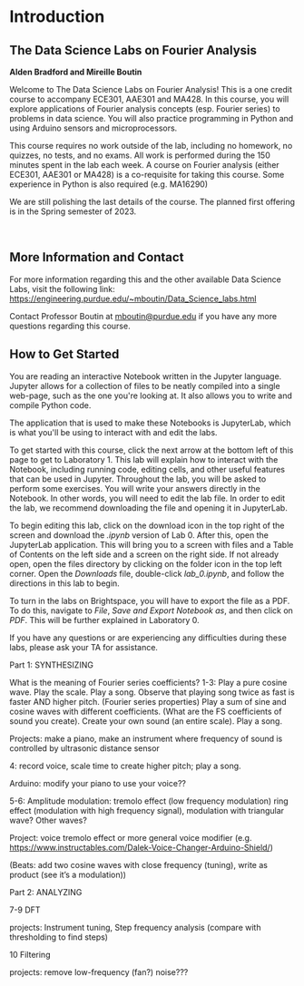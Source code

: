 # Introduction
## The Data Science Labs on Fourier Analysis
**Alden Bradford and Mireille Boutin**

Welcome to The Data Science Labs on Fourier Analysis! This is a one credit course to accompany ECE301, AAE301 and MA428. In this course, you will explore applications of Fourier analysis concepts (esp. Fourier series) to problems in data science. You will also practice programming in Python and using Arduino sensors and microprocessors. 

This course requires no work outside of the lab, including no homework, no quizzes, no tests, and no exams. All work is performed during the 150 minutes spent in the lab each week. A course on Fourier analysis (either ECE301, AAE301 or MA428) is a co-requisite for taking this course. Some experience in Python is also required (e.g. MA16290)

We are still polishing the last details of the course. The planned first offering is in the Spring semester of 2023. 

<br>

## More Information and Contact

For more information regarding this and the other available Data Science Labs, visit the following link: 
https://engineering.purdue.edu/~mboutin/Data_Science_labs.html

Contact Professor Boutin at mboutin@purdue.edu if you have any more questions regarding this course.
<br>

## How to Get Started

You are reading an interactive Notebook written in the Jupyter language. Jupyter allows for a collection of files to be neatly compiled into a single web-page, such as the one you're looking at. It also allows you to write and compile Python code. 

The application that is used to make these Notebooks is JupyterLab, which is what you'll be using to interact with and edit the labs. 

To get started with this course, click the next arrow at the bottom left of this page to get to Laboratory 1. This lab will explain how to interact with the Notebook, including running code, editing cells, and other useful features that can be used in Jupyter. Throughout the lab, you will be asked to perform some exercises. You will write your answers directly in the Notebook. In other words, you will need to edit the lab file. In order to edit the lab, we recommend downloading the file and opening it in JupyterLab.

To begin editing this lab, click on the download icon in the top right of the screen and download the *.ipynb* version of Lab 0. After this, open the JupyterLab application. This will bring you to a screen with files and a Table of Contents on the left side and a screen on the right side. If not already open, open the files directory by clicking on the folder icon in the top left corner. Open the *Downloads* file, double-click *lab_0.ipynb*, and follow the directions in this lab to begin.

To turn in the labs on Brightspace, you will have to export the file as a PDF. To do this, navigate to *File*, *Save and Export Notebook as*, and then click on *PDF*. This will be further explained in Laboratory 0.

If you have any questions or are experiencing any difficulties during these labs, please ask your TA for assistance.





















Part 1: SYNTHESIZING


What is the meaning of Fourier series coefficients?
1-3: Play a pure cosine wave. Play the scale. Play a song. Observe that playing song twice as fast is faster AND higher pitch. (Fourier series properties) Play a sum of sine and cosine waves with different coefficients. (What are the FS coefficients of sound you create).  Create your own sound (an entire scale). Play a song.

Projects: make a piano, make an instrument where frequency of sound is controlled by ultrasonic distance sensor


4: record voice, scale time to create higher pitch; play a song.

Arduino: modify your piano to use your voice??


5-6: Amplitude modulation: tremolo effect (low frequency modulation) ring effect (modulation with high frequency signal), modulation with triangular wave? Other waves?

Project: voice tremolo effect or more general voice modifier (e.g. https://www.instructables.com/Dalek-Voice-Changer-Arduino-Shield/) 



(Beats: add two cosine waves with close frequency (tuning), write as product (see it’s a modulation)) 



Part 2: ANALYZING


7-9 DFT 


projects: Instrument tuning, Step frequency analysis (compare with thresholding to find steps)

10 Filtering 

projects: remove low-frequency (fan?) noise???